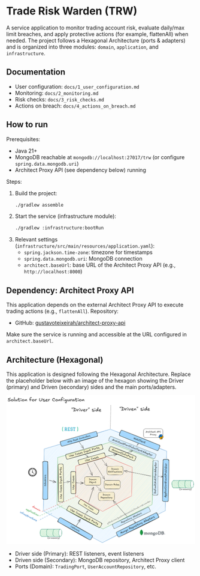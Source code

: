 # Trade Risk Warden (TRW)

A service application to monitor trading account risk, evaluate daily/max limit breaches, and apply protective actions (for example, flattenAll) when needed. The project follows a Hexagonal Architecture (ports & adapters) and is organized into three modules: `domain`, `application`, and `infrastructure`.

## Documentation

- User configuration: `docs/1_user_configuration.md`
- Monitoring: `docs/2_monitoring.md`
- Risk checks: `docs/3_risk_checks.md`
- Actions on breach: `docs/4_actions_on_breach.md`

## How to run

Prerequisites:
- Java 21+
- MongoDB reachable at `mongodb://localhost:27017/trw` (or configure `spring.data.mongodb.uri`)
- Architect Proxy API (see dependency below) running

Steps:
1) Build the project:
   ```bash
   ./gradlew assemble
   ```
2) Start the service (infrastructure module):
   ```bash
   ./gradlew :infrastructure:bootRun
   ```
3) Relevant settings (`infrastructure/src/main/resources/application.yaml`):
   - `spring.jackson.time-zone`: timezone for timestamps
   - `spring.data.mongodb.uri`: MongoDB connection
   - `architect.baseUrl`: base URL of the Architect Proxy API (e.g., `http://localhost:8000`)

## Dependency: Architect Proxy API

This application depends on the external Architect Proxy API to execute trading actions (e.g., `flattenAll`). Repository:

- GitHub: [gustavoteixeirah/architect-proxy-api](https://github.com/gustavoteixeirah/architect-proxy-api)

Make sure the service is running and accessible at the URL configured in `architect.baseUrl`.

## Architecture (Hexagonal)

This application is designed following the Hexagonal Architecture. Replace the placeholder below with an image of the hexagon showing the Driver (primary) and Driven (secondary) sides and the main ports/adapters.

![Hexagonal Architecture](docs/hexagonal_architecture.png)

- Driver side (Primary): REST listeners, event listeners
- Driven side (Secondary): MongoDB repository, Architect Proxy client
- Ports (Domain): `TradingPort`, `UserAccountRepository`, etc.

